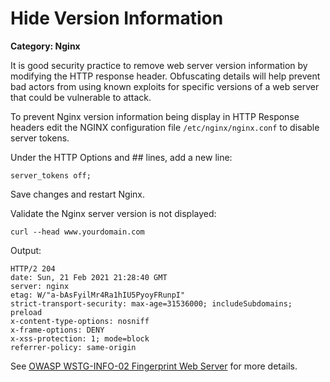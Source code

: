 # Hide Version Information

__Category: Nginx__

It is good security practice to remove web server version information by modifying the HTTP response header. Obfuscating details will help prevent bad actors from using known exploits for specific versions of a web server that could be vulnerable to attack. 

To prevent Nginx version information being display in HTTP Response headers edit the NGINX configuration file `/etc/nginx/nginx.conf` to disable server tokens. 

Under the HTTP Options and ## lines, add a new line: 

```shell
server_tokens off;
```

Save changes and restart Nginx.

Validate the Nginx server version is not displayed:

```shell
curl --head www.yourdomain.com
```

Output:

```shell
HTTP/2 204 
date: Sun, 21 Feb 2021 21:28:40 GMT
server: nginx
etag: W/"a-bAsFyilMr4Ra1hIU5PyoyFRunpI"
strict-transport-security: max-age=31536000; includeSubdomains; preload
x-content-type-options: nosniff
x-frame-options: DENY
x-xss-protection: 1; mode=block
referrer-policy: same-origin
```

See [OWASP WSTG-INFO-02 Fingerprint Web Server](https://owasp.org/www-project-web-security-testing-guide/latest/4-Web_Application_Security_Testing/01-Information_Gathering/02-Fingerprint_Web_Server) for more details.